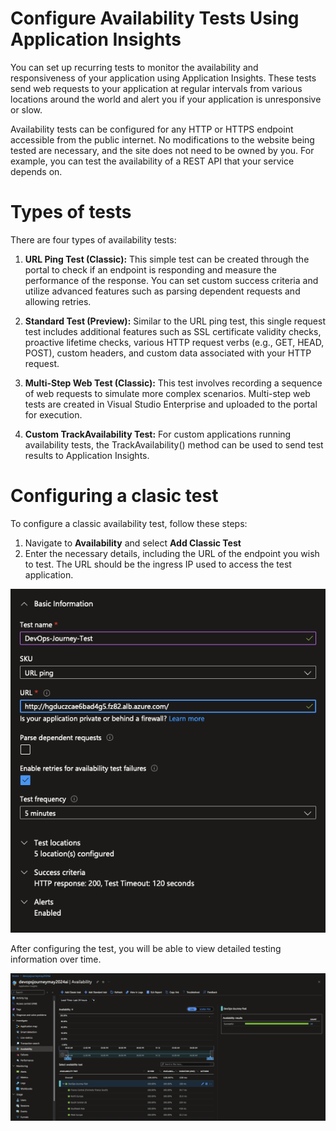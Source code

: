 # Configure Availability Tests Using Application Insights


You can set up recurring tests to monitor the availability and responsiveness of your application using Application Insights. These tests send web requests to your application at regular intervals from various locations around the world and alert you if your application is unresponsive or slow.

Availability tests can be configured for any HTTP or HTTPS endpoint accessible from the public internet. No modifications to the website being tested are necessary, and the site does not need to be owned by you. For example, you can test the availability of a REST API that your service depends on.

# Types of tests

There are four types of availability tests:

1. **URL Ping Test (Classic):** This simple test can be created through the portal to check if an endpoint is responding and measure the performance of the response. You can set custom success criteria and utilize advanced features such as parsing dependent requests and allowing retries.

2. **Standard Test (Preview):** Similar to the URL ping test, this single request test includes additional features such as SSL certificate validity checks, proactive lifetime checks, various HTTP request verbs (e.g., GET, HEAD, POST), custom headers, and custom data associated with your HTTP request.

3. **Multi-Step Web Test (Classic):** This test involves recording a sequence of web requests to simulate more complex scenarios. Multi-step web tests are created in Visual Studio Enterprise and uploaded to the portal for execution.

4. **Custom TrackAvailability Test:** For custom applications running availability tests, the TrackAvailability() method can be used to send test results to Application Insights.

# Configuring a clasic test

To configure a classic availability test, follow these steps:

1. Navigate to **Availability** and select **Add Classic Test**
2. Enter the necessary details, including the URL of the endpoint you wish to test. The URL should be the ingress IP used to access the test application.

![](images/monitoring-and-alerting-7.PNG)

After configuring the test, you will be able to view detailed testing information over time.

![](images/monitoring-and-alerting-8.PNG)
